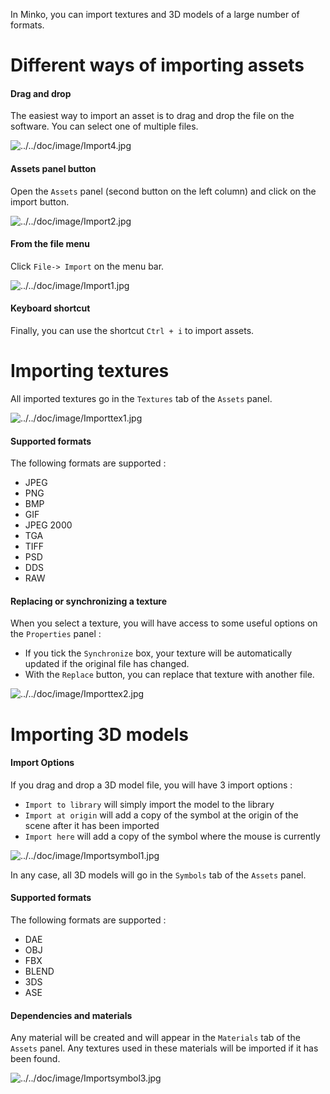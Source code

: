 In Minko, you can import textures and 3D models of a large number of formats.

Different ways of importing assets
==================================

#### Drag and drop

The easiest way to import an asset is to drag and drop the file on the software. You can select one of multiple files.

![](../../doc/image/Import4.jpg "../../doc/image/Import4.jpg")

#### Assets panel button

Open the `Assets` panel (second button on the left column) and click on the import button.

![](../../doc/image/Import2.jpg "../../doc/image/Import2.jpg")

#### From the file menu

Click `File-> Import` on the menu bar.

![](../../doc/image/Import1.jpg "../../doc/image/Import1.jpg")

#### Keyboard shortcut

Finally, you can use the shortcut `Ctrl + i` to import assets.

Importing textures
==================

All imported textures go in the `Textures` tab of the `Assets` panel.

![](../../doc/image/Importtex1.jpg "../../doc/image/Importtex1.jpg")

#### Supported formats

The following formats are supported :

-   JPEG
-   PNG
-   BMP
-   GIF
-   JPEG 2000
-   TGA
-   TIFF
-   PSD
-   DDS
-   RAW

#### Replacing or synchronizing a texture

When you select a texture, you will have access to some useful options on the `Properties` panel :

-   If you tick the `Synchronize` box, your texture will be automatically updated if the original file has changed.
-   With the `Replace` button, you can replace that texture with another file.

![](../../doc/image/Importtex2.jpg "../../doc/image/Importtex2.jpg")

Importing 3D models
===================

#### Import Options

If you drag and drop a 3D model file, you will have 3 import options :

-   `Import to library` will simply import the model to the library
-   `Import at origin` will add a copy of the symbol at the origin of the scene after it has been imported
-   `Import here` will add a copy of the symbol where the mouse is currently

![](../../doc/image/Importsymbol1.jpg "../../doc/image/Importsymbol1.jpg")

In any case, all 3D models will go in the `Symbols` tab of the `Assets` panel.

#### Supported formats

The following formats are supported :

-   DAE
-   OBJ
-   FBX
-   BLEND
-   3DS
-   ASE

#### Dependencies and materials

Any material will be created and will appear in the `Materials` tab of the `Assets` panel. Any textures used in these materials will be imported if it has been found.

![](../../doc/image/Importsymbol3.jpg "../../doc/image/Importsymbol3.jpg")


